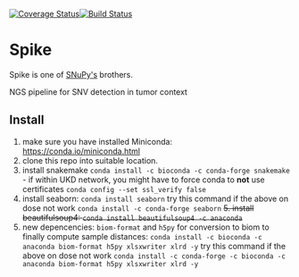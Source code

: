 [![Coverage Status](https://coveralls.io/repos/github/sjanssen2/spike/badge.svg?branch=master)](https://coveralls.io/github/sjanssen2/spike?branch=master)[![Build Status](https://travis-ci.org/sjanssen2/spike.svg?branch=master)](https://travis-ci.org/sjanssen2/spike)

# Spike
Spike is one of [SNuPy's](https://snupy-aqua.bio.inf.h-brs.de/) brothers.

NGS pipeline for SNV detection in tumor context

## Install
  1. make sure you have installed Miniconda: https://conda.io/miniconda.html
  2. clone this repo into suitable location.
  3. install snakemake `conda install -c bioconda -c conda-forge snakemake`
    - if within UKD network, you might have to force conda to **not** use certificates `conda config --set ssl_verify false `
  4. install seaborn: `conda install seaborn` 
  try this command if the above on dose not work 
    `conda install -c conda-forge seaborn`
  ~~5. install beautifulsoup4: `conda install beautifulsoup4 -c anaconda`~~
  5. new depencencies: `biom-format` and `h5py` for conversion to biom to finally compute sample distances:
      `conda install -c bioconda -c anaconda biom-format h5py xlsxwriter xlrd -y`
      try this command if the above on dose not work 
      `conda install -c conda-forge -c bioconda -c anaconda biom-format h5py xlsxwriter xlrd -y`

